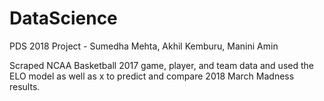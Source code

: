 # DataScience
PDS 2018 Project - Sumedha Mehta, Akhil Kemburu, Manini Amin

Scraped NCAA Basketball 2017 game, player, and team data and used the ELO model as well as x to predict and compare 2018 March Madness results.  
